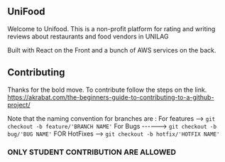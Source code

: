  
## UniFood

Welcome to Unifood.
This is a non-profit platform for rating and writing reviews about restaurants and food vendors in UNILAG

Built with React on the Front and a bunch of AWS services on the back.

## Contributing
Thanks for the bold move.
To contribute follow the steps on the link.
https://akrabat.com/the-beginners-guide-to-contributing-to-a-github-project/

Note that the naming convention for branches are :
  For features --> `git checkout -b feature/'BRANCH NAME'`
  For Bugs ------> `git checkout -b bug/'BUG NAME'`
  FOR HotFixes --> `git checkout -b hotfix/'HOTFIX NAME'` 
  
### ONLY STUDENT CONTRIBUTION ARE ALLOWED
 

 
